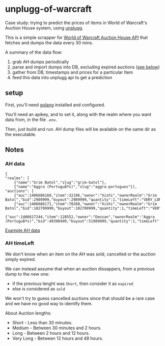 # unplugg-of-warcraft
Case study: trying to predict the prices of items in World of Warcraft's Auction House system, using [unplugg][unplugg-api].

This is a simple scrapper for [World of Warcraft Auction House API][wow-api] that fetches and dumps the data every 30 mins.

A summary of the data flow:

1. grab AH dumps periodically
2. parse and import dumps into DB, excluding expired auctions ([see below](#ah-timeleft))
3. gather from DB, timestamps and prices for a particular Item
4. feed this data into unplugg api to get a prediction

## setup

First, you'll need [golang](https://golang.org/doc/install) installed and configured.

You'll need an apikey, and to set it, along with the realm where you want data from, in the file `.env`.

Then, just build and run.
AH dump files will be available on the same dir as the executable.

## Notes

### AH data

```
{
"realms": [
	{"name":"Grim Batol","slug":"grim-batol"},
	{"name":"Aggra (PortuguÃªs)","slug":"aggra-portugues"}],
"auctions": [
	{"auc":1406686168,"item":32196,"owner":"Xishi","ownerRealm":"Grim Batol","bid":2989999,"buyout":2989999,"quantity":1,"timeLeft":"VERY_LONG","rand":0,"seed":0,"context":0},
	{"auc":1406686171,"item":78268,"owner":"Xishi","ownerRealm":"Grim Batol","bid":182709999,"buyout":182709999,"quantity":1,"timeLeft":"VERY_LONG","rand":0,"seed":0,"context":14},
	{"auc":1406817244,"item":128552,"owner":"Denzan","ownerRealm":"Aggra (PortuguÃªs)","bid":49390499,"buyout":51989999,"quantity":1,"timeLeft":"LONG","rand":0,"seed":0,"context":0},
```
[Example AH data](http://auction-api-eu.worldofwarcraft.com/auction-data/1878bff06a82775ebf6438e312cd2682/auctions.json)

### AH timeLeft
We don't know when an item on the AH was sold, cancelled or the auction simply expired.

We can instead assume that when an auction dissappers, from a previous dump to the new one:
  - if the previous lenght was `Short`, then consider it as `expired` 
  - else is considered as `sold`

We won't try to guess cancelled auctions since that should be a rare case and we have no good way to identify them.

About Auction lengths:

  - Short - Less than 30 minutes.
  - Medium - Between 30 minutes and 2 hours.
  - Long - Between 2 hours and 12 hours.
  - Very Long - Between 12 hours and 48 hours.




[wow-api]: https://dev.battle.net/io-docs
[unplugg-api]: https://github.com/whitesmith/unplugg-api

